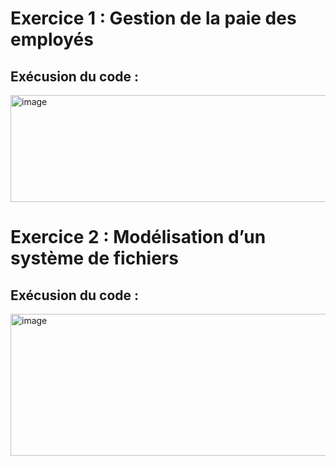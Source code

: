 # Exercice 1 : Gestion de la paie des employés
## Exécusion du code :
<img width="742" height="171" alt="image" src="https://github.com/user-attachments/assets/b08c7be2-7501-412b-b183-cc90bd0c6530" />

# Exercice 2 : Modélisation d’un système de fichiers
## Exécusion du code :
<img width="741" height="227" alt="image" src="https://github.com/user-attachments/assets/d9506dc2-73cf-44b1-860f-46bcb1d3d073" />

